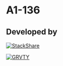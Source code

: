 **A1-136**
==========

Developed by
------------

[![StackShare][stack-shield]][stack-tech]

[![GRVTY][logo]](http://grvty.digital)


[logo]: http://grvty.digital/images/logos/repos-logo-1.png?raw=true "GRVTY"

[stack-shield]: http://img.shields.io/badge/tech-stack-0690fa.svg?style=flat
[stack-tech]: http://stackshare.io/grvty/grvty

